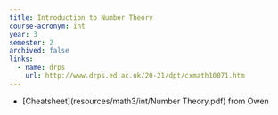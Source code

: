 ```yaml
---
title: Introduction to Number Theory
course-acronym: int
year: 3
semester: 2
archived: false
links:
  - name: drps
    url: http://www.drps.ed.ac.uk/20-21/dpt/cxmath10071.htm
---
```


- [Cheatsheet](resources/math3/int/Number Theory.pdf) from Owen